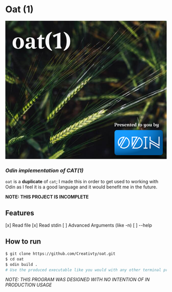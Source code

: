 # Oat (1)
![Oat plant](/banner.png)
### _Odin implementation of CAT(1)_
`oat` is a **duplicate** of `cat`; I made this in order to get used to working with Odin as I feel it is a good language and it would benefit me in the future.

**NOTE: THIS PROJECT IS INCOMPLETE**

## Features
[x] Read file
[x] Read stdin
[ ] Advanced Arguments (like -n)
[ ] --help

## How to run
```bash
$ git clone https://github.com/Creativty/oat.git
$ cd oat
$ odin build .
# Use the produced executable like you would with any other terminal program.
```

*NOTE: THIS PROGRAM WAS DESIGNED WITH NO INTENTION OF IN PRODUCTION USAGE*
